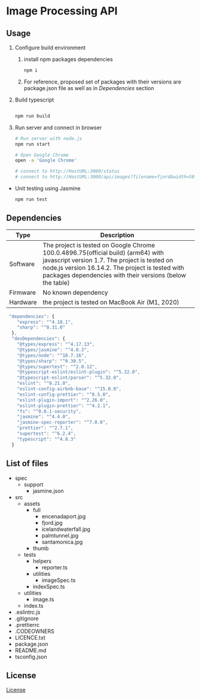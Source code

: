 # Image Processing API

## Usage

1. Configure build environment
      1. install npm packages dependencies
         ```bash
         npm i
         ```

      2. For reference, proposed set of packages with their versions are package.json file as well as in *Dependencies* section

2. Build typescript
    ```bash
    
    npm run build
    ```

3. Run server and connect in browser
    ```bash
    # Run server with node.js
    npm run start

    # Open Google Chrome
    open -a 'Google Chrome'

    # connect to http://HostURL:3000/status
    # connect to http://HostURL:3000/api/images?filename=fjord&width=500&height=500
    ```

* Unit testing using Jasmine
    ```bash
    npm run test
    ```

## Dependencies

| Type | Description |
| ----------- | ----------- |
| Software | The project is tested on Google Chrome 100.0.4896.75(official build) (arm64) with javascript version 1.7. The project is tested on node.js version 16.14.2. The project is tested with packages dependencies with their versions (below the table)|
| Firmware | No known dependency |
| Hardware | the project is tested on MacBook Air (M1, 2020) |

```javascript
 "dependencies": {
    "express": "^4.18.1",
    "sharp": "^0.31.0"
  },
  "devDependencies": {
    "@types/express": "^4.17.13",
    "@types/jasmine": "^4.0.3",
    "@types/node": "^18.7.16",
    "@types/sharp": "^0.30.5",
    "@types/supertest": "^2.0.12",
    "@typescript-eslint/eslint-plugin": "^5.32.0",
    "@typescript-eslint/parser": "^5.32.0",
    "eslint": "^8.21.0",
    "eslint-config-airbnb-base": "^15.0.0",
    "eslint-config-prettier": "^8.5.0",
    "eslint-plugin-import": "^2.26.0",
    "eslint-plugin-prettier": "^4.2.1",
    "fs": "^0.0.1-security",
    "jasmine": "^4.4.0",
    "jasmine-spec-reporter": "^7.0.0",
    "prettier": "^2.7.1",
    "supertest": "^6.2.4",
    "typescript": "^4.8.3"
  }
```

## List of files
- spec
   - support
      - jasmine.json
- src
	- assets
      - full
         - encenadaport.jpg
         - fjord.jpg
         - icelandwaterfall.jpg
         - palmtunnel.jpg
         - santamonica.jpg
      - thumb
   - tests
      - helpers
         - reporter.ts
      - utilities
         - imageSpec.ts
      - indexSpec.ts
   - utilities
      - image.ts
   - index.ts
- .eslintrc.js
- .gitignore
- .prettierrc
- .CODEOWNERS
- LICENCE.txt
- package.json
- README.md
- tsconfig.json

## License

[License](LICENSE.txt)